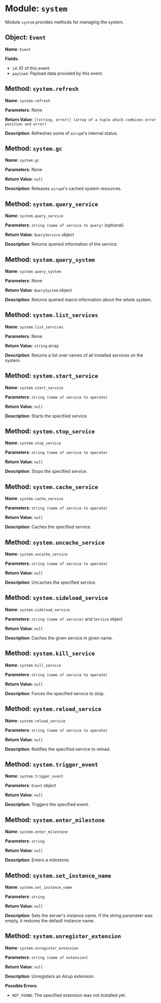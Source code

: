 # Module: `system`

Module `system` provides methods for managing the system.

## Object: `Event`

**Name**: `Event`

**Fields**:
 - `id`: ID of this event.
 - `payload`: Payload data provided by this event.

## Method: `system.refresh`

**Name**: `system.refresh`

**Parameters**: None

**Return Value**: `[(string, error)] (array of a tuple which combines error position and error)`

**Description**: Refreshes some of `airupd`'s internal status.

## Method: `system.gc`

**Name**: `system.gc`

**Parameters**: None

**Return Value**: `null`

**Description**: Releases `airupd`'s cached system resources.

## Method: `system.query_service`

**Name**: `system.query_service`

**Parameters**: `string (name of service to query)` (optional)

**Return Value**: `QueryService` object

**Description**: Returns queried information of the service.

## Method: `system.query_system`

**Name**: `system.query_system`

**Parameters**: None

**Return Value**: `QuerySystem` object

**Description**: Returns queried macro information about the whole system.

## Method: `system.list_services`

**Name**: `system.list_services`

**Parameters**: None

**Return Value**: `string` array

**Description**: Returns a list over names of all installed services on the system.

## Method: `system.start_service`

**Name**: `system.start_service`

**Parameters**: `string (name of service to operate)`

**Return Value**: `null`

**Description**: Starts the specified service.

## Method: `system.stop_service`

**Name**: `system.stop_service`

**Parameters**: `string (name of service to operate)`

**Return Value**: `null`

**Description**: Stops the specified service.

## Method: `system.cache_service`

**Name**: `system.cache_service`

**Parameters**: `string (name of service to operate)`

**Return Value**: `null`

**Description**: Caches the specified service.

## Method: `system.uncache_service`

**Name**: `system.uncache_service`

**Parameters**: `string (name of service to operate)`

**Return Value**: `null`

**Description**: Uncaches the specified service.

## Method: `system.sideload_service`

**Name**: `system.sideload_service`

**Parameters**: `string (name of service)` and `Service` object

**Return Value**: `null`

**Description**: Caches the given service in given name.

## Method: `system.kill_service`

**Name**: `system.kill_service`

**Parameters**: `string (name of service to operate)`

**Return Value**: `null`

**Description**: Forces the specified service to stop.

## Method: `system.reload_service`

**Name**: `system.reload_service`

**Parameters**: `string (name of service to operate)`

**Return Value**: `null`

**Description**: Notifies the specified service to reload.

## Method: `system.trigger_event`

**Name**: `system.trigger_event`

**Parameters**: `Event` object

**Return Value**: `null`

**Description**: Triggers the specified event.

## Method: `system.enter_milestone`

**Name**: `system.enter_milestone`

**Parameters**: `string`

**Return Value**: `null`

**Description**: Enters a milestone.

## Method: `system.set_instance_name`

**Name**: `system.set_instance_name`

**Parameters**: `string`

**Return Value**: `null`

**Description**: Sets the server's instance name. If the string parameter was empty, it restores the default instance name.

## Method: `system.unregister_extension`

**Name**: `system.unregister_extension`

**Parameters**: `string (name of extension)`

**Return Value**: `null`

**Description**: Unregisters an Airup extension.

**Possible Errors**:

 - `NOT_FOUND`: The specified extension was not installed yet.
